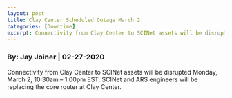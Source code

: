 ```yaml
---
layout: post
title: Clay Center Scheduled Outage March 2
categories: [Downtime]
excerpt: Connectivity from Clay Center to SCINet assets will be disrupted Monday, March 2, 10:30am – 1:00pm EST.
---
```

### By: Jay Joiner  |  02-27-2020 

Connectivity from Clay Center to SCINet assets will be disrupted Monday, March 2, 10:30am – 1:00pm EST. SCINet and ARS engineers will be replacing the core router at Clay Center.
